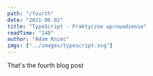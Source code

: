 ```yaml
---
path: "/fourth"
date: "2021-06-02"
title: "TypeScript - Praktyczne wprowadzenie"
readTime: "140"
author: "Adam Kniec"
imgs: ["../images/typescript.svg"]
---
```


That's the fourth blog post